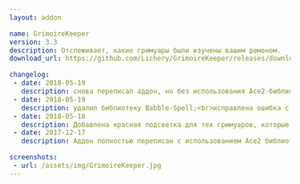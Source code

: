 ```yaml
---
layout: addon

name: GrimoireKeeper
version: 3.3
description: Отслеживает, какие гримуары были изучены вашим демоном.
download_url: https://github.com/Lichery/GrimoireKeeper/releases/download/3.3/GrimoireKeeper.zip

changelog:
 - date: 2018-05-19
   description: снова переписал аддон, но без использования Ace2-библиотек.
 - date: 2018-05-19
   description: удалил библиотеку Babble-Spell;<br>исправлена ошибка с типом демона на не английском клиенте;<br>добавлены желтые выделения для гримуаров.
 - date: 2018-05-18
   description: Добавлена красная подсветка для тех гримуаров, которые не подходят для нынешнего демона.
 - date: 2017-12-17
   description: Аддон полностью переписан с использованием Ace2 библиотек.<br>Теперь аддон работает независимо от языка клиента и сервера.

screenshots:
 - url: /assets/img/GrimoireKeeper.jpg
---
```

